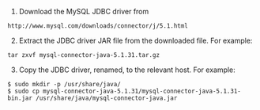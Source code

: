 1. Download the MySQL JDBC driver from 

```
http://www.mysql.com/downloads/connector/j/5.1.html
```

2. Extract the JDBC driver JAR file from the downloaded file. For example:

```
tar zxvf mysql-connector-java-5.1.31.tar.gz
```

3. Copy the JDBC driver, renamed, to the relevant host. For example:

```
$ sudo mkdir -p /usr/share/java/
$ sudo cp mysql-connector-java-5.1.31/mysql-connector-java-5.1.31-bin.jar /usr/share/java/mysql-connector-java.jar
```
